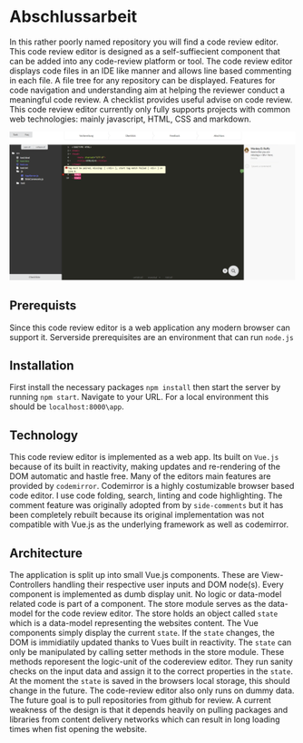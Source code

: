 # Abschlussarbeit

In this rather poorly named repository you will find a code review editor.
This code review editor is designed as a self-suffiecient component that can be added
into any code-review platform or tool. The code review editor displays code files
in an IDE like manner and allows line based commenting in each file.
A file tree for any repository can be displayed. Features for code navigation and
understanding aim at helping the reviewer conduct a meaningful code review.
A checklist provides useful advise on code review.
This code review editor currently only fully supports projects with common web technologies:
mainly javascript, HTML, CSS and markdown.

![General UI](./assets/general_ui.png)

## Prerequists

Since this code review editor is a web application any modern browser can support it.
Serverside prerequisites are an environment that can run `node.js`

## Installation

First install the necessary packages `npm install` then start the server by running `npm start`.
Navigate to your URL. For a local environment this should be `localhost:8000\app`.

## Technology

This code review editor is implemented as a web app.
Its built on `Vue.js` because of its built in reactivity, making updates and re-rendering
of the DOM automatic and hastle free. Many of the editors main features are provided
by `codemirror`. Codemirror is a highly costumizable browser based code editor. I use code folding, search, linting and code highlighting. The comment feature was originally adopted from by `side-comments`
but it has been completely rebuilt because its original implementation was not compatible
with Vue.js as the underlying framework as well as codemirror.

## Architecture

The application is split up into small Vue.js components. These are View-Controllers handling
their respective user inputs and DOM node(s). Every component is implemented as dumb display unit.
No logic or data-model related code is part of a component. The store module serves as the data-model
for the code review editor. The store holds an object called `state` which is a data-model representing
the websites content. The Vue components simply display the current `state`. If the `state` changes,
the DOM is immidiatily updated thanks to Vues built in reactivity.
The `state` can only be manipulated by calling setter methods in the store module. These methods
reporesent the logic-unit of the codereview editor. They run sanity checks on the input data and
assign it to the correct properties in the `state`.
At the moment the `state` is saved in the browsers local storage, this should change in the future.
The code-review editor also only runs on dummy data. The future goal is to pull repositories from
github for review.
A current weakness of the design is that it depends heavily on pulling packages and libraries
from content delivery networks which can result in long loading times when fist opening the website.